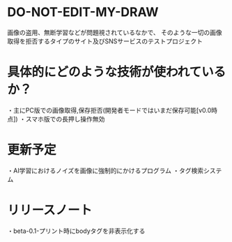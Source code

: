 # DO-NOT-EDIT-MY-DRAW
画像の盗用、無断学習などが問題視されているなかで、
そのような一切の画像取得を拒否するタイプのサイト及びSNSサービスのテストプロジェクト

# 具体的にどのような技術が使われているか？
・主にPC版での画像取得,保存拒否(開発者モードではいまだ保存可能[v0.0時点])
・スマホ版での長押し操作無効
# 更新予定
・AI学習におけるノイズを画像に強制的にかけるプログラム
・タグ検索システム
# リリースノート
・beta-0.1-プリント時にbodyタグを非表示化する
